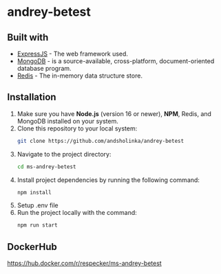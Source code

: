 # andrey-betest

## Built with
* [ExpressJS](https://expressjs.com/) - The web framework used.
* [MongoDB](https://www.mongodb.com/) - is a source-available, cross-platform, document-oriented database program.
* [Redis](https://redis.io/) - The in-memory data structure store.

## Installation

1. Make sure you have **Node.js** (version 16 or newer), **NPM**, Redis, and MongoDB installed on your system.
2. Clone this repository to your local system:
   ```sh
   git clone https://github.com/andsholinka/andrey-betest
   ```
3. Navigate to the project directory:
   ```sh
   cd ms-andrey-betest
   ```
4. Install project dependencies by running the following command:
   ```sh
   npm install
   ```
5. Setup .env file
6. Run the project locally with the command:
   ```sh
   npm run start
   ```

## DockerHub
https://hub.docker.com/r/respecker/ms-andrey-betest